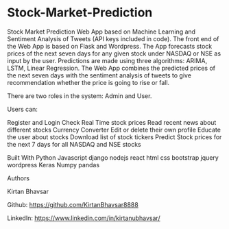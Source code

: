 # Stock-Market-Prediction
Stock Market Prediction Web App based on Machine Learning and Sentiment Analysis of Tweets (API keys included in code). The front end of the Web App is based on Flask and Wordpress. The App forecasts stock prices of the next seven days for any given stock under NASDAQ or NSE as input by the user. Predictions are made using three algorithms: ARIMA, LSTM, Linear Regression. The Web App combines the predicted prices of the next seven days with the sentiment analysis of tweets to give recommendation whether the price is going to rise or fall.

There are two roles in the system: Admin and User.

Users can:

Register and Login
Check Real Time stock prices
Read recent news about different stocks
Currency Converter
Edit or delete their own profile
Educate the user about stocks
Download list of stock tickers
Predict Stock prices for the next 7 days for all NASDAQ and NSE stocks

Built With
Python Javascript django nodejs react html css bootstrap jquery wordpress Keras Numpy pandas

Authors

Kirtan Bhavsar

Github: https://github.com/KirtanBhavsar8888

LinkedIn: https://www.linkedin.com/in/kirtanubhavsar/


